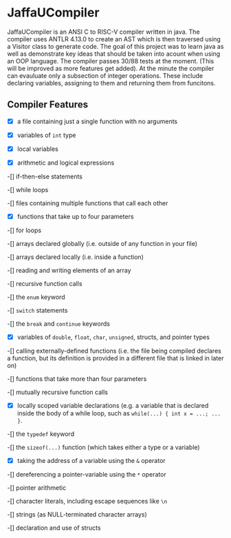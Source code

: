 # JaffaUCompiler
JaffaUCompiler is an ANSI C to RISC-V compiler written in java. The compiler uses ANTLR 4.13.0 to create an AST which is then traversed using a Visitor class to generate code. The goal of this project was to learn java as well as demonstrate key ideas that should be taken into acount when using an OOP language. The compiler passes 30/88 tests at the moment. (This will be improved as more features get added). At the minute the compiler can evauluate only a subsection of integer operations. These include declaring variables, assigning to them and returning them from funcitons.

## Compiler Features

-[x] a file containing just a single function with no arguments

-[x] variables of `int` type

-[x] local variables

-[x] arithmetic and logical expressions

-[] if-then-else statements

-[] while loops

-[] files containing multiple functions that call each other

-[x] functions that take up to four parameters

-[] for loops

-[] arrays declared globally (i.e. outside of any function in your file)

-[] arrays declared locally (i.e. inside a function)

-[] reading and writing elements of an array

-[] recursive function calls

-[] the `enum` keyword

-[] `switch` statements

-[] the `break` and `continue` keywords

-[x] variables of `double`, `float`, `char`, `unsigned`, structs, and pointer types

-[] calling externally-defined functions (i.e. the file being compiled declares a function, but its
 definition is provided in a different file that is linked in later on)

-[] functions that take more than four parameters

-[] mutually recursive function calls

-[x] locally scoped variable declarations (e.g. a variable that is declared inside the body of a 
while loop, such as `while(...) { int x = ...; ... }`.

-[] the `typedef` keyword

-[] the `sizeof(...)` function (which takes either a type or a variable)

-[x] taking the address of a variable using the `&` operator

-[] dereferencing a pointer-variable using the `*` operator

-[] pointer arithmetic

-[] character literals, including escape sequences like `\n`

-[] strings (as NULL-terminated character arrays)

-[] declaration and use of structs























